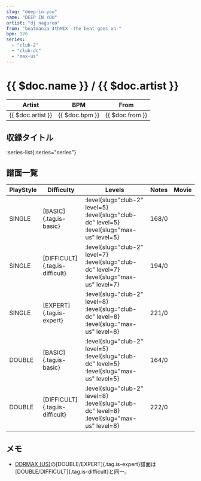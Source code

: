 ```yaml
---
slug: "deep-in-you"
name: "DEEP IN YOU"
artist: "dj nagureo"
from: "beatmania 4thMIX -the beat goes on-"
bpm: 126
series:
  - "club-2"
  - "club-dc"
  - "max-us"
---
```


# {{ $doc.name }} / {{ $doc.artist }}

|Artist|BPM|From|
|------|---|----|
|{{ $doc.artist }}|{{ $doc.bpm }}|{{ $doc.from }}|

## 収録タイトル

:series-list{:series="series"}

## 譜面一覧

|PlayStyle|Difficulty|Levels|Notes|Movie|
|---------|----------|------|-----|-----|
|SINGLE|[BASIC]{.tag.is-basic}|<div class="field is-grouped is-grouped-multiline"> :level{slug="club-2" level=5} :level{slug="club-dc" level=5} :level{slug="max-us" level=5}</div>|168/0||
|SINGLE|[DIFFICULT]{.tag.is-difficult}|<div class="field is-grouped is-grouped-multiline"> :level{slug="club-2" level=7} :level{slug="club-dc" level=7} :level{slug="max-us" level=7}</div>|194/0||
|SINGLE|[EXPERT]{.tag.is-expert}|<div class="field is-grouped is-grouped-multiline"> :level{slug="club-2" level=8} :level{slug="club-dc" level=8} :level{slug="max-us" level=8}</div>|221/0||
|DOUBLE|[BASIC]{.tag.is-basic}|<div class="field is-grouped is-grouped-multiline"> :level{slug="club-2" level=5} :level{slug="club-dc" level=5} :level{slug="max-us" level=5}</div>|164/0||
|DOUBLE|[DIFFICULT]{.tag.is-difficult}|<div class="field is-grouped is-grouped-multiline"> :level{slug="club-2" level=8} :level{slug="club-dc" level=8} :level{slug="max-us" level=8}</div>|222/0||

## メモ

- [DDRMAX (US)](/series/max-us)の[DOUBLE/EXPERT]{.tag.is-expert}譜面は[DOUBLE/DIFFICULT]{.tag.is-difficult}と同一。
